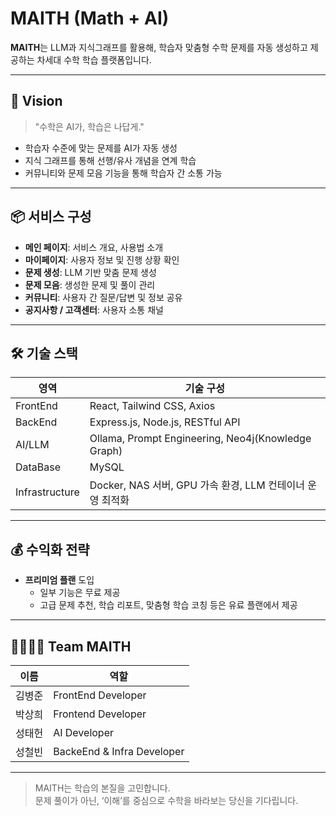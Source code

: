 # MAITH (Math + AI)

**MAITH**는 LLM과 지식그래프를 활용해, 학습자 맞춤형 수학 문제를 자동 생성하고 제공하는 차세대 수학 학습 플랫폼입니다.

---

## 🎯 Vision

> "수학은 AI가, 학습은 나답게."

- 학습자 수준에 맞는 문제를 AI가 자동 생성
- 지식 그래프를 통해 선행/유사 개념을 연계 학습
- 커뮤니티와 문제 모음 기능을 통해 학습자 간 소통 가능

---

## 📦 서비스 구성

- **메인 페이지**: 서비스 개요, 사용법 소개
- **마이페이지**: 사용자 정보 및 진행 상황 확인
- **문제 생성**: LLM 기반 맞춤 문제 생성
- **문제 모음**: 생성한 문제 및 풀이 관리
- **커뮤니티**: 사용자 간 질문/답변 및 정보 공유
- **공지사항 / 고객센터**: 사용자 소통 채널

---

## 🛠️ 기술 스택

| 영역        | 기술 구성                                                                 |
|-------------|--------------------------------------------------------------------------|
| FrontEnd   | React, Tailwind CSS, Axios                                               |
| BackEnd       | Express.js, Node.js, RESTful API                                         |
| AI/LLM      | Ollama, Prompt Engineering, Neo4j(Knowledge Graph) |
| DataBase | MySQL                                                                  |
| Infrastructure       | Docker, NAS 서버, GPU 가속 환경, LLM 컨테이너 운영 최적화            |

---

## 💰 수익화 전략

- **프리미엄 플랜** 도입
  - 일부 기능은 무료 제공
  - 고급 문제 추천, 학습 리포트, 맞춤형 학습 코칭 등은 유료 플랜에서 제공

---

## 👨‍👩‍👧‍👦 Team MAITH

| 이름       | 역할                      |
|------------|---------------------------|
| 김병준      | FrontEnd Developer |
| 박상희     | Frontend Developer             |
| 성태헌     | AI Developer        |
| 성철빈     | BackeEnd & Infra Developer   |

---

> MAITH는 학습의 본질을 고민합니다.  
> 문제 풀이가 아닌, ‘이해’를 중심으로 수학을 바라보는 당신을 기다립니다.
